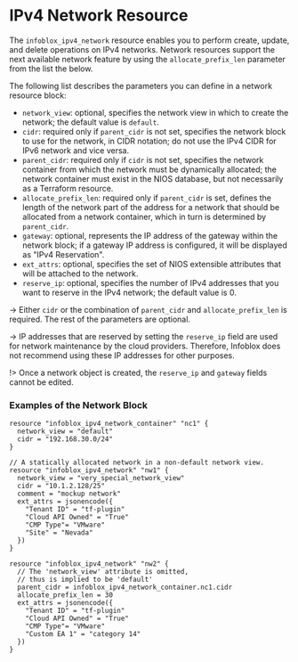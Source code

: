 # IPv4 Network Resource

The `infoblox_ipv4_network` resource enables you to perform create, update, and delete operations on IPv4 networks. Network resources support the next available network feature by using the `allocate_prefix_len` parameter from the list the below.

The following list describes the parameters you can define in a network resource block:

* `network_view`: optional, specifies the network view in which to create the network; the default value is `default`.
* `cidr`: required only if `parent_cidr` is not set, specifies the network block to use for the network, in CIDR notation; do not use the IPv4 CIDR for IPv6 network and vice versa.
* `parent_cidr`: required only if `cidr` is not set, specifies the network container from which the network must be dynamically allocated; the network container must exist in the NIOS database, but not necessarily as a Terraform resource.
* `allocate_prefix_len`: required only if `parent_cidr` is set, defines the length of the network part of the address for a network that should be allocated from a network container, which in turn is determined by `parent_cidr`.
* `gateway`: optional, represents the IP address of the gateway within the network block; if a gateway IP address is configured, it will be displayed as "IPv4 Reservation".
* `ext_attrs`: optional, specifies the set of NIOS extensible attributes that will be attached to the network.
* `reserve_ip`: optional, specifies the number of IPv4 addresses that you want to reserve in the IPv4 network; the default value is 0.

-> Either `cidr` or the combination of `parent_cidr` and `allocate_prefix_len` is required. The rest of the parameters are optional.

-> IP addresses that are reserved by setting the `reserve_ip` field are used for network maintenance by the cloud providers. Therefore, Infoblox does not recommend using these IP addresses for other purposes.

!> Once a network object is created, the `reserve_ip` and `gateway` fields cannot be edited.

### Examples of the Network Block

```hcl
resource "infoblox_ipv4_network_container" "nc1" {
  network_view = "default"
  cidr = "192.168.30.0/24"
}

// A statically allocated network in a non-default network view.
resource "infoblox_ipv4_network" "nw1" {
  network_view = "very_special_network_view"
  cidr = "10.1.2.128/25"
  comment = "mockup network"
  ext_attrs = jsonencode({
    "Tenant ID" = "tf-plugin"
    "Cloud API Owned" = "True"
    "CMP Type"= "VMware"
    "Site" = "Nevada"
  })
}

resource "infoblox_ipv4_network" "nw2" {
  // The 'network_view' attribute is omitted,
  // thus is implied to be 'default'
  parent_cidr = infoblox_ipv4_network_container.nc1.cidr
  allocate_prefix_len = 30
  ext_attrs = jsonencode({
    "Tenant ID" = "tf-plugin"
    "Cloud API Owned" = "True"
    "CMP Type"= "VMware"
    "Custom EA 1" = "category 14"
  })
}
```

